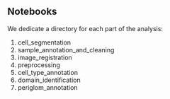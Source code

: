 ## Notebooks

We dedicate a directory for each part of the analysis:

01. cell_segmentation
02. sample_annotation_and_cleaning
03. image_registration
04. preprocessing
05. cell_type_annotation
06. domain_identification
07. periglom_annotation
